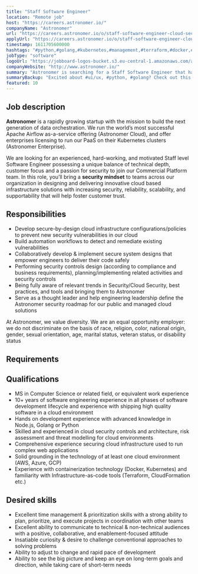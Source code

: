 ```yaml
---
title: "Staff Software Engineer"
location: "Remote job"
host: "https://careers.astronomer.io/"
companyName: "Astronomer"
url: "https://careers.astronomer.io/o/staff-software-engineer-cloud-security"
applyUrl: "https://careers.astronomer.io/o/staff-software-engineer-cloud-security/c/new"
timestamp: 1611705600000
hashtags: "#python,#golang,#kubernetes,#management,#terraform,#docker,#ui/ux,#aws,#azure,#googlecloud"
jobType: "software"
logoUrl: "https://jobboard-logos-bucket.s3.eu-central-1.amazonaws.com/astronomer"
companyWebsite: "http://www.astronomer.io/"
summary: "Astronomer is searching for a Staff Software Engineer that has 10+ years of software engineering experience in all phases of software development lifecycle and experience with shipping high quality software in a cloud environment."
summaryBackup: "Excited about #ui/ux, #python, #golang? Check out this job post!"
featured: 10
---
```


## Job description

**Astronomer** is a rapidly growing startup with the mission to build the next generation of data orchestration. We run the world’s most successful Apache Airflow as-a-service offering (Astronomer Cloud), and offer enterprises licensing to run our PaaS on their Kubernetes clusters (Astronomer Enterprise).

We are looking for an experienced, hard-working, and motivated Staff level Software Engineer possessing a unique balance of technical depth, customer focus and a passion for security to join our Commercial Platform team. In this role, you’ll bring a **security mindset** to teams across our organization in designing and delivering innovative cloud based infrastructure solutions with increasing security, reliability, scalability, and supportability that will help foster customer trust.

## Responsibilities

*   Develop secure-by-design cloud infrastructure configurations/policies to prevent new security vulnerabilities in our cloud
*   Build automation workflows to detect and remediate existing vulnerabilities
*   Collaboratively develop & implement secure system designs that empower engineers to deliver their code safely
*   Performing security controls design (according to compliance and business requirements), planning/implementing related activities and security controls
*   Being fully aware of relevant trends in Security/Cloud Security, best practices, and tools and bringing them to Astronomer
*   Serve as a thought leader and help engineering leadership define the Astronomer security roadmap for our public and managed cloud solutions

At Astronomer, we value diversity. We are an equal opportunity employer: we do not discriminate on the basis of race, religion, color, national origin, gender, sexual orientation, age, marital status, veteran status, or disability status

## Requirements

## Qualifications

*   MS in Computer Science or related field, or equivalent work experience
*   10+ years of software engineering experience in all phases of software development lifecycle and experience with shipping high quality software in a cloud environment
*   Hands on development experience with advanced knowledge in Node.js, Golang or Python
*   Skilled and experienced in cloud security controls and architecture, risk assessment and threat modelling for cloud environments
*   Comprehensive experience securing cloud infrastructure used to run complex web applications
*   Solid grounding in the technology of at least one cloud environment (AWS, Azure, GCP)
*   Experience with containerization technology (Docker, Kubernetes) and familiarity with Infrastructure-as-code tools (Terraform, CloudFormation etc.)

## Desired skills

*   Excellent time management & prioritization skills with a strong ability to plan, prioritize, and execute projects in coordination with other teams
*   Excellent ability to communicate to technical & non-technical audiences with a positive, collaborative, and enablement-focused attitude
*   Insatiable curiosity & desire to challenge conventional approaches to solving problems
*   Ability to adjust to change and rapid pace of development
*   Ability to see the big picture and keep an eye on long-term goals and direction, while taking care of short-term needs
